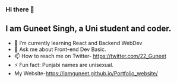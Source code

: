 ### Hi there 👋
## I am Guneet Singh, a Uni student and coder.


<!--
**IamGuneet/IamGuneet** is a ✨ _special_ ✨ repository because its `README.md` (this file) appears on your GitHub profile.

Here are some ideas to get you started:
-->
- 🌱 I’m currently learning React and Backend WebDev 
- 💬 Ask me about Front-end Dev Basic.
- 📫 How to reach me on Twitter- https://twitter.com/22_Guneet
- ⚡ Fun fact: Punjabi names are unisexual.
- My Website-https://iamguneet.github.io/Portfolio_website/
